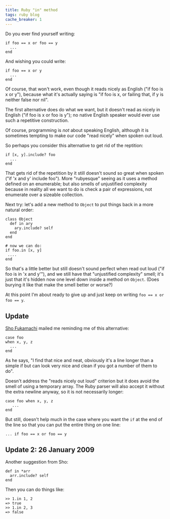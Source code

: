 ```yaml
---
title: Ruby "in" method
tags: ruby blog
cache_breaker: 1
---
```


Do you ever find yourself writing:

    if foo == x or foo == y
      ...
    end

And wishing you could write:

    if foo == x or y
      ...
    end

Of course, that won't work, even though it reads nicely as English ("if foo is x or y"), because what it's actually saying is "if foo is x, or failing that, if y is neither false nor nil".

The first alternative does do what we want, but it doesn't read as nicely in English ("if foo is x or foo is y"); no native English speaker would ever use such a repetitive construction.

Of course, programming is *not* about speaking English, although it is sometimes tempting to make our code "read nicely" when spoken out loud.

So perhaps you consider this alternative to get rid of the reptition:

    if [x, y].include? foo
      ...
    end

That gets rid of the repetition by it still doesn't sound so great when spoken ("if 'x and y' include foo"). More "rubyesque" seeing as it uses a method defined on an enumerable; but also smells of unjustified complexity because in reality all we want to do is check a pair of expressions, not enumerate over a sizeable collection.

Next try: let's add a new method to `Object` to put things back in a more natural order:

    class Object
      def in ary
        ary.include? self
      end
    end

    # now we can do:
    if foo.in [x, y]
     ....
    end

So that's a little better but still doesn't sound perfect when read out loud ("if foo is in 'x and y'"), and we still have that "unjustified complexity" smell; it's just that it's hidden now one level down inside a method on `Object`. (Does burying it like that make the smell better or worse?)

At this point I'm about ready to give up and just keep on writing `foo == x or foo == y`.

## Update

[Sho Fukamachi](/wiki/Sho_Fukamachi) mailed me reminding me of this alternative:

    case foo
    when x, y, z
      ...
    end

As he says, "I find that nice and neat, obviously it's a line longer than a simple if but can look very nice and clean if you got a number of them to do".

Doesn't address the "reads nicely out loud" criterion but it does avoid the smell of using a temporary array. The Ruby parser will also accept it without the extra newline anyway, so it is not necessarily longer:

    case foo when x, y, z
       ...
    end

But still, doesn't help much in the case where you want the `if` at the end of the line so that you can put the entire thing on one line:

    ... if foo == x or foo == y

## Update 2: 26 January 2009

Another suggestion from Sho:

    def in *arr
      arr.include? self
    end

Then you can do things like:

    >> 1.in 1, 2
    => true
    >> 1.in 2, 3
    => false
